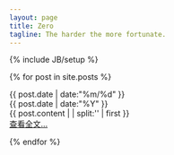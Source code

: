 ```yaml
---
layout: page
title: Zero
tagline: The harder the more fortunate.
---
```

{% include JB/setup %}

{% for post in site.posts %}
<div class = "card">
    <div  class = "date_label">
    	<div class="day_month">
            {{ post.date | date:"%m/%d" }}
        </div>
        <div class="year">
            {{ post.date | date:"%Y" }}
        </div>
    </div>
    <div class="my_content">
		{{ post.content  | | split:'<!--break-->' | first }}
    </div>
	<div class = "read_more">
		<a class="fa fa-link" href="{{ BASE_PATH }}{{ post.url }}">  查看全文&hellip;</a>
	</div>
	
</div>

{% endfor %}